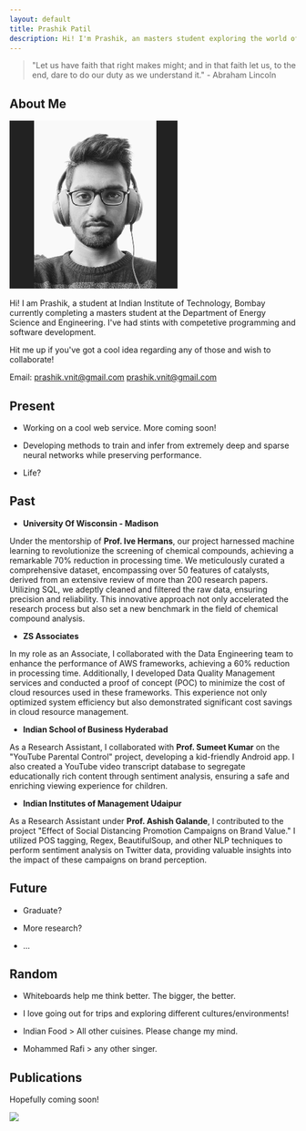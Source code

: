 ```yaml
---
layout: default
title: Prashik Patil
description: Hi! I'm Prashik, an masters student exploring the world of materials and computer science.
---
```


> "Let us have faith that right makes might; and in that faith let us, to the end, dare to do our duty as we understand it." - Abraham Lincoln

## About Me

<img class="profile-picture" src="Prashik.png">

Hi! I am Prashik, a student at Indian Institute of Technology, Bombay currently completing a masters student at the Department of Energy Science and Engineering. I've had stints with competetive programming and software development.  

Hit me up if you've got a cool idea regarding any of those and wish to collaborate!

Email: [prashik.vnit@gmail.com](prashik.vnit@gmail.com) [prashik.vnit\@gmail.com](mailto:prashik.vnit@gmail.com?subject=Webpage)



## Present

* Working on a cool web service. More coming soon!

* Developing methods to train and infer from extremely deep and sparse neural networks while preserving performance. 

* Life?


## Past

* **University Of Wisconsin - Madison**	
	

Under the mentorship of **Prof. Ive Hermans**, our project harnessed machine learning to revolutionize the screening of chemical compounds, achieving a remarkable 70% reduction in processing time. We meticulously curated a comprehensive dataset, encompassing over 50 features of catalysts, derived from an extensive review of more than 200 research papers. Utilizing SQL, we adeptly cleaned and filtered the raw data, ensuring precision and reliability. This innovative approach not only accelerated the research process but also set a new benchmark in the field of chemical compound analysis.


* **ZS Associates**	

In my role as an Associate, I collaborated with the Data Engineering team to enhance the performance of AWS frameworks, achieving a 60% reduction in processing time. Additionally, I developed Data Quality Management services and conducted a proof of concept (POC) to minimize the cost of cloud resources used in these frameworks. This experience not only optimized system efficiency but also demonstrated significant cost savings in cloud resource management.


* **Indian School of Business	Hyderabad**

As a Research Assistant, I collaborated with **Prof. Sumeet Kumar** on the "YouTube Parental Control" project, developing a kid-friendly Android app. I also created a YouTube video transcript database to segregate educationally rich content through sentiment analysis, ensuring a safe and enriching viewing experience for children.


* **Indian Institutes of Management Udaipur**
  
As a Research Assistant under **Prof. Ashish Galande**, I contributed to the project "Effect of Social Distancing Promotion Campaigns on Brand Value." I utilized POS tagging, Regex, BeautifulSoup, and other NLP techniques to perform sentiment analysis on Twitter data, providing valuable insights into the impact of these campaigns on brand perception.



## Future


* Graduate?

* More research?

* ...

## Random

* Whiteboards help me think better. The bigger, the better. 

* I love going out for trips and exploring different cultures/environments!

* Indian Food > All other cuisines. Please change my mind. 

* Mohammed Rafi > any other singer. 


## Publications

Hopefully coming soon!

<img src="https://imgs.xkcd.com/comics/machine_learning_2x.png">



